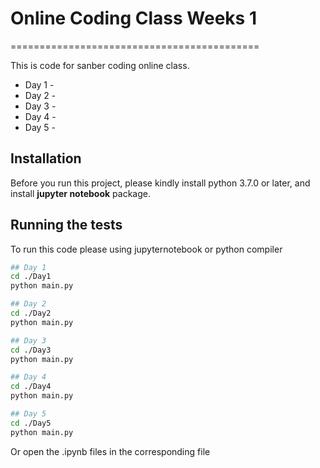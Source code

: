 # Online Coding Class Weeks 1

===========================================

This is code for sanber coding online class.

- Day 1 -
- Day 2 -
- Day 3 -
- Day 4 -
- Day 5 -

## Installation

Before you run this project, please kindly install python 3.7.0 or later, and install **jupyter notebook** package.

## Running the tests

To run this code please using jupyternotebook or python compiler

```Bash
## Day 1
cd ./Day1
python main.py

## Day 2
cd ./Day2
python main.py

## Day 3
cd ./Day3
python main.py

## Day 4
cd ./Day4
python main.py

## Day 5
cd ./Day5
python main.py
```

Or open the .ipynb files in the corresponding file
